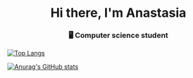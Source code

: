 

<h1 align="center">Hi there, I'm Anastasia</a> 
<h3 align="center"> 🖥 Computer science student</h3>

[![Top Langs](https://github-readme-stats.vercel.app/api/top-langs/?username=Wolpertingerlight)](https://github.com/Wolpertingerlight/github-readme-stats)

[![Anurag's GitHub stats](https://github-readme-stats.vercel.app/api?username=Wolpertingerlight)](https://github.com/Wolpertingerlight/github-readme-stats)
